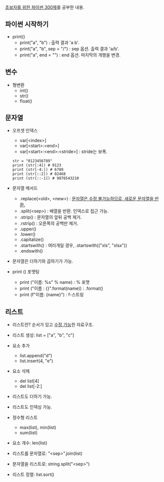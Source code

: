 [초보자를 위한 파이썬 300제](https://wikidocs.net/book/922)를 공부한 내용.

## 파이썬 시작하기

* print()
    * print("a", "b") : 출력 결과 'a b'.
    * print("a", "b", sep = "/") : sep 옵션. 출력 결과 'a/b'.
    * print("a", end = "") : end 옵션. 마지막의 개행을 변경.

## 변수

* 형변환
    * int()
    * str()
    * float()

## 문자열

* 오프셋 인덱스
    * var[\<index>]
    * var[\<start>:\<end>]
    * var[\<start>:\<end>:\<stride>] : stride는 보폭.

    ```
    str = "0123456789"
    print (str[:4]) # 0123
    print (str[-4:]) # 6789
    print (str[::2]) # 02468
    print (str[::-1]) # 9876543210
    ```

* 문자열 메서드
    * .replace(\<old\>, \<new\>) : <u>문자열은 수정 불가능하므로, 새로운 문자열을 반환.</u>
    * .split(\<sep\>) : 배열을 반환. 인덱스로 접근 가능.
    * .strip() : 문자열의 앞뒤 공백 제거.
    * .rstrip() : 오른쪽의 공백만 제거.
    * .upper()
    * .lower()
    * .capitalize()
    * .startswith() : 여러개일 경우, .startswith(("xls", "xlsx"))
    * .endswith()

* 문자열은 더하기와 곱하기가 가능.

* print () 포맷팅
    * print ("이름: %s" % name) : % 포맷
    * print ("이름 : {}".format(name)) : .format()
    * print (f"이름: {name}") : f-스트링

## 리스트

* 리스트란? 순서가 있고 <u>수정 가능</u>한 자료구조.

* 리스트 생성: list = ["a", "b", "c"]

* 요소 추가
    * list.append("d")
    * list.insert(4, "e")

* 요소 삭제
    * del list[4]
    * del list[-2:]

* 리스트도 더하기 가능.

* 리스트도 인덱싱 가능.

* 정수형 리스트
    * max(list), min(list)
    * sum(list)

* 요소 개수: len(list)

* 리스트를 문자열로: "\<sep\>".join(list)

* 문자열을 리스트로: string.split("\<sep\>")

* 리스트 정렬: list.sort()

